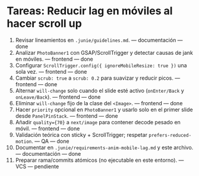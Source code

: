 # Tareas: Reducir lag en móviles al hacer scroll up

1. Revisar lineamientos en `.junie/guidelines.md`. — documentación — done
2. Analizar `PhotoBanner1` con GSAP/ScrollTrigger y detectar causas de jank en móviles. — frontend — done
3. Configurar `ScrollTrigger.config({ ignoreMobileResize: true })` una sola vez. — frontend — done
4. Cambiar `scrub: true` a `scrub: 0.2` para suavizar y reducir picos. — frontend — done
5. Alternar `will-change` solo cuando el slide esté activo (`onEnter/Back` y `onLeave/Back`). — frontend — done
6. Eliminar `will-change` fijo de la clase del `<Image>`. — frontend — done
7. Hacer `priority` opcional en `PhotoBanner1` y usarlo solo en el primer slide desde `PanelPinStack`. — frontend — done
8. Añadir `quality={70}` a `next/image` para contener decode pesado en móvil. — frontend — done
9. Validación teórica con sticky + ScrollTrigger; respetar `prefers-reduced-motion`. — QA — done
10. Documentar en `.junie/requirements-anim-mobile-lag.md` y este archivo. — documentación — done
11. Preparar rama/commits atómicos (no ejecutable en este entorno). — VCS — pendiente

